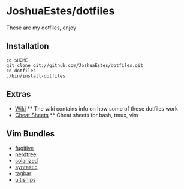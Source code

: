 JoshuaEstes/dotfiles
====================

These are my dotfiles, enjoy

Installation
------------

    cd $HOME
    git clone git://github.com/JoshuaEstes/dotfiles.git
    cd dotfiles
    ./bin/install-dotfiles

Extras
------

* [Wiki](https://github.com/JoshuaEstes/dotfiles/wiki)
** The wiki contains info on how some of these dotfiles work
* [Cheat Sheets](https://gist.github.com/2627607)
** Cheat sheets for bash, tmux, vim

Vim Bundles
-----------

* [fugitive](https://github.com/tpope/vim-fugitive)
* [nerdtree](https://github.com/scrooloose/nerdtree)
* [solarized](https://github.com/altercation/vim-colors-solarized)
* [syntastic](https://github.com/scrooloose/syntastic)
* [tagbar](https://github.com/majutsushi/tagbar)
* [ultisnips](https://github.com/SirVer/ultisnips)
